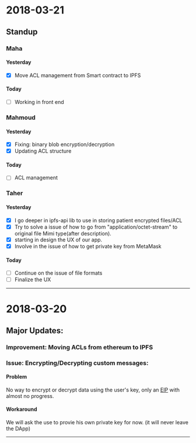 # 2018-03-21

## Standup

### Maha

#### Yesterday

* [x] Move ACL management from Smart contract to IPFS

#### Today

* [ ] Working in front end

### Mahmoud

#### Yesterday

* [x] Fixing: binary blob encryption/decryption
* [x] Updating ACL structure

#### Today

* [ ] ACL management

### Taher

#### Yesterday

* [x] I go deeper in ipfs-api lib to use in storing patient encrypted files/ACL
* [x] Try to solve a issue of how to go from "application/octet-stream" to original file Mimi type(after description).
* [x] starting in design the UX of our app.
* [x] Involve in the issue of how to get private key from MetaMask 

#### Today

* [ ] Continue on the issue of file formats
* [ ] Finalize the UX

---------------------

# 2018-03-20

## Major Updates:

### Improvement: Moving ACLs from ethereum to IPFS

### Issue: Encrypting/Decrypting custom messages:

#### Problem 
No way to encrypt or decrypt data using the user's key, only an [EIP](https://github.com/ethereum/EIPs/issues/130) with almost no progress.

#### Workaround
We will ask the use to provie his own private key for now. (it will never leave the DApp)

---------------------
